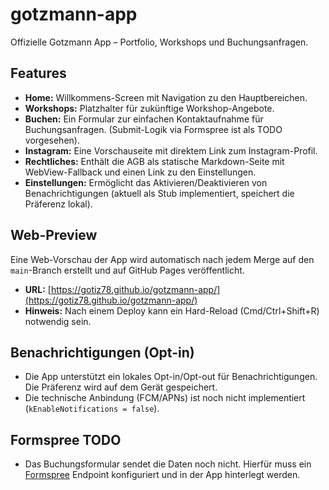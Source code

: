 # gotzmann-app

Offizielle Gotzmann App – Portfolio, Workshops und Buchungsanfragen.

## Features

- **Home:** Willkommens-Screen mit Navigation zu den Hauptbereichen.
- **Workshops:** Platzhalter für zukünftige Workshop-Angebote.
- **Buchen:** Ein Formular zur einfachen Kontaktaufnahme für Buchungsanfragen. (Submit-Logik via Formspree ist als TODO vorgesehen).
- **Instagram:** Eine Vorschauseite mit direktem Link zum Instagram-Profil.
- **Rechtliches:** Enthält die AGB als statische Markdown-Seite mit WebView-Fallback und einen Link zu den Einstellungen.
- **Einstellungen:** Ermöglicht das Aktivieren/Deaktivieren von Benachrichtigungen (aktuell als Stub implementiert, speichert die Präferenz lokal).

## Web-Preview

Eine Web-Vorschau der App wird automatisch nach jedem Merge auf den `main`-Branch erstellt und auf GitHub Pages veröffentlicht.

- **URL:** [https://gotiz78.github.io/gotzmann-app/](https://gotiz78.github.io/gotzmann-app/)
- **Hinweis:** Nach einem Deploy kann ein Hard-Reload (Cmd/Ctrl+Shift+R) notwendig sein.

## Benachrichtigungen (Opt-in)

- Die App unterstützt ein lokales Opt-in/Opt-out für Benachrichtigungen. Die Präferenz wird auf dem Gerät gespeichert.
- Die technische Anbindung (FCM/APNs) ist noch nicht implementiert (`kEnableNotifications = false`).

## Formspree TODO

- Das Buchungsformular sendet die Daten noch nicht. Hierfür muss ein [Formspree](https://formspree.io/) Endpoint konfiguriert und in der App hinterlegt werden.
